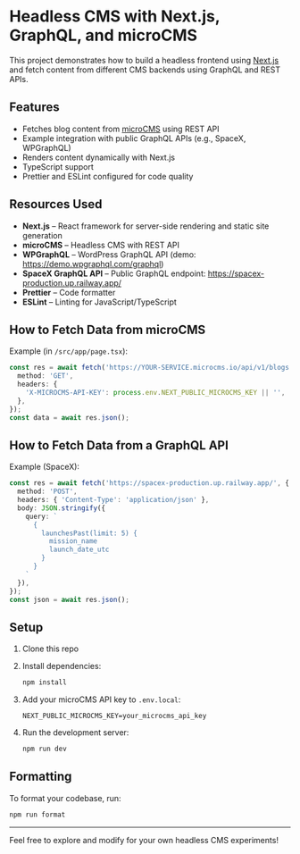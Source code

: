 # Headless CMS with Next.js, GraphQL, and microCMS

This project demonstrates how to build a headless frontend using [Next.js](https://nextjs.org/) and fetch content from different CMS backends using GraphQL and REST APIs.

## Features

- Fetches blog content from [microCMS](https://microcms.io/) using REST API
- Example integration with public GraphQL APIs (e.g., SpaceX, WPGraphQL)
- Renders content dynamically with Next.js
- TypeScript support
- Prettier and ESLint configured for code quality

## Resources Used

- **Next.js** – React framework for server-side rendering and static site generation
- **microCMS** – Headless CMS with REST API
- **WPGraphQL** – WordPress GraphQL API (demo: <https://demo.wpgraphql.com/graphql>)
- **SpaceX GraphQL API** – Public GraphQL endpoint: <https://spacex-production.up.railway.app/>
- **Prettier** – Code formatter
- **ESLint** – Linting for JavaScript/TypeScript

## How to Fetch Data from microCMS

Example (in `/src/app/page.tsx`):

```ts
const res = await fetch('https://YOUR-SERVICE.microcms.io/api/v1/blogs', {
  method: 'GET',
  headers: {
    'X-MICROCMS-API-KEY': process.env.NEXT_PUBLIC_MICROCMS_KEY || '',
  },
});
const data = await res.json();
```

## How to Fetch Data from a GraphQL API

Example (SpaceX):

```ts
const res = await fetch('https://spacex-production.up.railway.app/', {
  method: 'POST',
  headers: { 'Content-Type': 'application/json' },
  body: JSON.stringify({
    query: `
      {
        launchesPast(limit: 5) {
          mission_name
          launch_date_utc
        }
      }
    `
  }),
});
const json = await res.json();
```

## Setup

1. Clone this repo
2. Install dependencies:

   ```sh
   npm install
   ```

3. Add your microCMS API key to `.env.local`:

   ```
   NEXT_PUBLIC_MICROCMS_KEY=your_microcms_api_key
   ```

4. Run the development server:

   ```sh
   npm run dev
   ```

## Formatting

To format your codebase, run:

```sh
npm run format
```

---

Feel free to explore and modify for your own headless CMS experiments!
